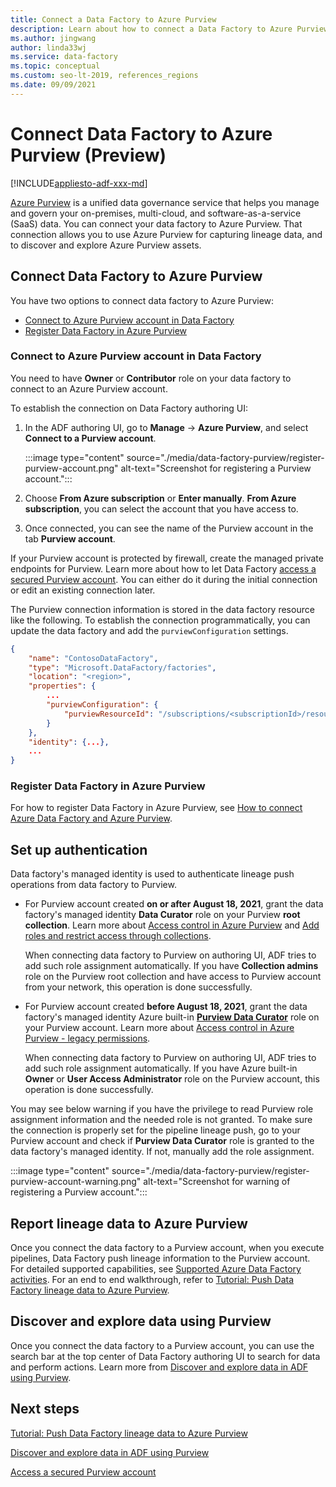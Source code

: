 ```yaml
---
title: Connect a Data Factory to Azure Purview
description: Learn about how to connect a Data Factory to Azure Purview
ms.author: jingwang
author: linda33wj
ms.service: data-factory
ms.topic: conceptual
ms.custom: seo-lt-2019, references_regions
ms.date: 09/09/2021
---
```


# Connect Data Factory to Azure Purview (Preview)

[!INCLUDE[appliesto-adf-xxx-md](includes/appliesto-adf-xxx-md.md)]

[Azure Purview](../purview/overview.md) is a unified data governance service that helps you manage and govern your on-premises, multi-cloud, and software-as-a-service (SaaS) data. You can connect your data factory to Azure Purview. That connection allows you to use Azure Purview for capturing lineage data, and to discover and explore Azure Purview assets.

## Connect Data Factory to Azure Purview

You have two options to connect data factory to Azure Purview:

- [Connect to Azure Purview account in Data Factory](#connect-to-azure-purview-account-in-data-factory)
- [Register Data Factory in Azure Purview](#register-data-factory-in-azure-purview)

### Connect to Azure Purview account in Data Factory

You need to have **Owner** or **Contributor** role on your data factory to connect to an Azure Purview account.

To establish the connection on Data Factory authoring UI:

1. In the ADF authoring UI, go to **Manage** -> **Azure Purview**, and select **Connect to a Purview account**. 

    :::image type="content" source="./media/data-factory-purview/register-purview-account.png" alt-text="Screenshot for registering a Purview account.":::

2. Choose **From Azure subscription** or **Enter manually**. **From Azure subscription**, you can select the account that you have access to.

3. Once connected, you can see the name of the Purview account in the tab **Purview account**.

If your Purview account is protected by firewall, create the managed private endpoints for Purview. Learn more about how to let Data Factory [access a secured Purview account](how-to-access-secured-purview-account.md). You can either do it during the initial connection or edit an existing connection later.

The Purview connection information is stored in the data factory resource like the following. To establish the connection programmatically, you can update the data factory and add the `purviewConfiguration` settings.

```json
{
    "name": "ContosoDataFactory",
    "type": "Microsoft.DataFactory/factories",
    "location": "<region>",
    "properties": {
        ...
        "purviewConfiguration": {
            "purviewResourceId": "/subscriptions/<subscriptionId>/resourceGroups/<resourceGroupname>/providers/Microsoft.Purview/accounts/<PurviewAccountName>"
        }
    },
    "identity": {...},
    ...
}
```

### Register Data Factory in Azure Purview

For how to register Data Factory in Azure Purview, see [How to connect Azure Data Factory and Azure Purview](../purview/how-to-link-azure-data-factory.md).

## Set up authentication

Data factory's managed identity is used to authenticate lineage push operations from data factory to Purview. 

- For Purview account created **on or after August 18, 2021**, grant the data factory's managed identity **Data Curator** role on your Purview **root collection**. Learn more about [Access control in Azure Purview](../purview/catalog-permissions.md) and [Add roles and restrict access through collections](../purview/how-to-create-and-manage-collections.md#add-roles-and-restrict-access-through-collections).

    When connecting data factory to Purview on authoring UI, ADF tries to add such role assignment automatically. If you have **Collection admins** role on the Purview root collection and have access to Purview account from your network, this operation is done successfully.

- For Purview account created **before August 18, 2021**, grant the data factory's managed identity Azure built-in [**Purview Data Curator**](../role-based-access-control/built-in-roles.md#purview-data-curator) role on your Purview account. Learn more about [Access control in Azure Purview - legacy permissions](../purview/catalog-permissions.md#legacy-permission-guide).

    When connecting data factory to Purview on authoring UI, ADF tries to add such role assignment automatically. If you have Azure built-in **Owner** or **User Access Administrator** role on the Purview account, this operation is done successfully.

You may see below warning if you have the privilege to read Purview role assignment information and the needed role is not granted. To make sure the connection is properly set for the pipeline lineage push, go to your Purview account and check if **Purview Data Curator** role is granted to the data factory's managed identity. If not, manually add the role assignment.

:::image type="content" source="./media/data-factory-purview/register-purview-account-warning.png" alt-text="Screenshot for warning of registering a Purview account.":::

## Report lineage data to Azure Purview

Once you connect the data factory to a Purview account, when you execute pipelines, Data Factory push lineage information to the Purview account. For detailed supported capabilities, see [Supported Azure Data Factory activities](../purview/how-to-link-azure-data-factory.md#supported-azure-data-factory-activities). For an end to end walkthrough, refer to [Tutorial: Push Data Factory lineage data to Azure Purview](tutorial-push-lineage-to-purview.md).

## Discover and explore data using Purview

Once you connect the data factory to a Purview account, you can use the search bar at the top center of Data Factory authoring UI to search for data and perform actions. Learn more from [Discover and explore data in ADF using Purview](how-to-discover-explore-purview-data.md).

## Next steps

[Tutorial: Push Data Factory lineage data to Azure Purview](tutorial-push-lineage-to-purview.md)

[Discover and explore data in ADF using Purview](how-to-discover-explore-purview-data.md)

[Access a secured Purview account](how-to-access-secured-purview-account.md)
